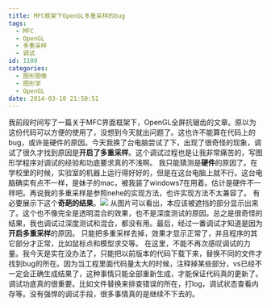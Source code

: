 ```yaml
---
title: MFC框架下OpenGL多重采样的bug
tags:
  - MFC
  - OpenGL
  - 多重采样
  - 调试
id: 1109
categories:
  - 图形图像
  - 图形学
  - OpenGL
date: 2014-03-10 21:50:51
---
```


我前段时间写了一篇关于MFC界面框架下，OpenGL全屏抗锯齿的文章。原以为这份代码可以方便的使用了，没想到今天就出问题了。这也许不能算在代码上的bug，或许是硬件的原因。今天我换了台电脑尝试了下，出现了很奇怪的现象，调试了很久才找到原因是**开启了多重采样**。这个调试过程也是让我非常痛苦的，写图形学程序对调试的经验和功底要求真的不浅啊。
我只能猜测是**硬件**的原因了。在学校里的时候，实验室的机器上运行得好好的，但是在这台电脑上就不行。这台电脑确实有点不一样，是妹子的mac，被我装了windows7在用着。估计是硬件不一样吧。再说我的多重采样是参照nehe的实现方法，也许实现方法不太兼容了。
有必要展示下这个**奇葩的结果**。![](https://c1.staticflickr.com/8/7118/27175072760_7f967ff641_o.jpg)
从图片可以看出，本应该被遮挡的部分显示出来了。这个也不像完全是透明混合的效果，也不是深度测试的原因。总之是很奇怪的结果，我也调试过深度测试和混合，都没有用。最后，经过一番调试才知道是因为**开启多重采样**的原因。
只能把多重采样去掉，效果才显示正常了，并且程序的其它部分才正常，比如鼠标点和模型求交等。
在这里，不能不再次感叹调试的力量。我今天是实在没办法了，只能把以前版本的代码下载下来，替换不同的文件才找到bug的所在。因为当工程里面代码量太大的时候，注释掉某些部分，vs已经不一定会正确生成结果了，这种事情只能全部重新生成，才能保证代码真的更新了。
调试功底真的很重要。比如文件替换来排查错误的所在，打log，调试状态查看内存等。没有强悍的调试手段，很多事情真的是继续不下去的。